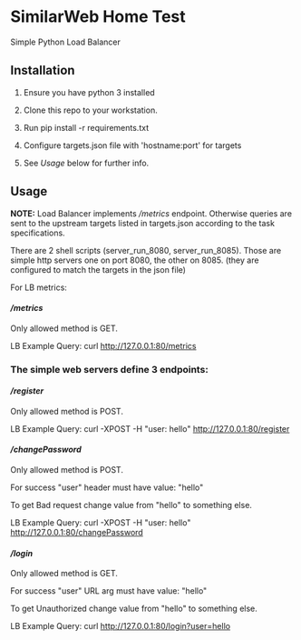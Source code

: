 # SimilarWeb Home Test

Simple Python Load Balancer

## Installation

1. Ensure you have python 3 installed

2. Clone this repo to your workstation.

3. Run pip install -r requirements.txt

4. Configure targets.json file with 'hostname:port' for targets

5. See *Usage* below for further info.

## Usage

**NOTE:**
Load Balancer implements */metrics* endpoint.
Otherwise queries are sent to the upstream targets listed in targets.json
according to the task specifications.


There are 2 shell scripts (server_run_8080, server_run_8085).
Those are simple http servers one on port 8080, the other on 8085.
(they are configured to match the targets in the json file)

For LB metrics:
#### */metrics*

Only allowed method is GET.

LB Example Query: curl http://127.0.0.1:80/metrics


### The simple web servers define 3 endpoints:

#### */register*

Only allowed method is POST.

LB Example Query: curl -XPOST -H "user: hello" http://127.0.0.1:80/register 

#### */changePassword*

Only allowed method is POST.

For success "user" header must have value: "hello"

To get Bad request change value from "hello" to something else.

LB Example Query: curl -XPOST -H "user: hello" http://127.0.0.1:80/changePassword 


#### */login*

Only allowed method is GET.

For success "user" URL arg must have value: "hello"

To get Unauthorized change value from "hello" to something else.

LB Example Query: curl http://127.0.0.1:80/login?user=hello 

